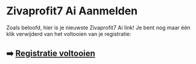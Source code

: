 # Zivaprofit7 Ai Aanmelden

Zoals beloofd, hier is je nieuwste Zivaprofit7 Ai link! Je bent nog maar één klik verwijderd van het voltooien van je registratie:

## ➡️ [Registratie voltooien](https://tinyurl.com/56u3nnnb)